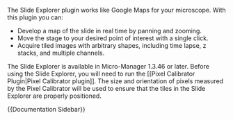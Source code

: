 The Slide Explorer plugin works like Google Maps for your microscope. With this plugin you can:

* Develop a map of the slide in real time by panning and zooming.
* Move the stage to your desired point of interest with a single click.
* Acquire tiled images with arbitrary shapes, including time lapse, z stacks, and multiple channels.

The Slide Explorer is available in Micro-Manager 1.3.46 or later. Before using the Slide Explorer, you will need to run the [[Pixel Calibrator Plugin|Pixel Calibrator plugin]]. The size and orientation of pixels measured by the Pixel Calibrator will be used to ensure that the tiles in the Slide Explorer are properly positioned.



{{Documentation Sidebar}}
